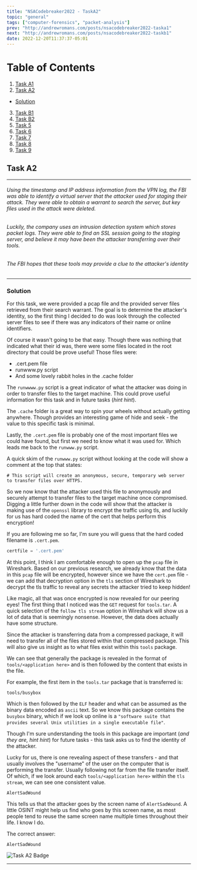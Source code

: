 ```yaml
---
title: "NSACodebreaker2022 - TaskA2"
topic: "general"
tags: ["computer-forensics", "packet-analysis"]
prev: "http://andrewromans.com/posts/nsacodebreaker2022-taska1"
next: "http://andrewromans.com/posts/nsacodebreaker2022-taskb1"
date: 2022-12-20T11:37:37-05:01
---
```


# Table of Contents
1. [Task A1](http://andrewromans.com/posts/nsacodebreaker2022-taska1)
2. [Task A2](#task-a2)
  - [Solution](#solution)
3. [Task B1](http://andrewromans.com/posts/nsacodebreaker2022-taskb1/)
4. [Task B2](http://andrewromans.com/posts/nsacodebreaker2022-taskb2/)
5. [Task 5](http://andrewromans.com/posts/nsacodebreaker2022-task5/)
6. [Task 6](http://andrewromans.com/posts/nsacodebreaker2022-task6/)
7. [Task 7](http://andrewromans.com/posts/nsacodebreaker2022-task7/)
8. [Task 8](http://andrewromans.com/posts/nsacodebreaker2022-task8/)
9. [Task 9](http://andrewromans.com/posts/nsacodebreaker2022-task9/)

## Task A2

- - -
######  Using the timestamp and IP address information from the VPN log, the FBI was able to identify a virtual server that the attacker used for staging their attack. They were able to obtain a warrant to search the server, but key files used in the attack were deleted.

######  Luckily, the company uses an intrusion detection system which stores packet logs. They were able to find an SSL session going to the staging server, and believe it may have been the attacker transferring over their tools.

######  The FBI hopes that these tools may provide a clue to the attacker's identity  
- - -

### Solution

For this task, we were provided a pcap file and the provided server files retrieved from their search warrant. The goal is to determine the attacker's identity, so the first thing I decided to do was look through the collected server files to see if there was any indicators of their name or online identifiers. 

Of course it wasn't going to be that easy. Though there was nothing that indicated what their id was, there were some files located in the root directory that could be prove useful! Those files were:

  - .cert.pem file 
  - runwww.py script
  - And some lovely rabbit holes in the .cache folder

The `runwwww.py` script is a great indicator of what the attacker was doing in order to transfer files to the target machine. This could prove useful information for this task and in future tasks (*hint hint*). 

The `.cache` folder is a great way to spin your wheels without actually getting anywhere. Though provides an interesting game of hide and seek - the value to this specific task is minimal.

Lastly, the `.cert.pem` file is probably one of the most important files we could have found, but first we need to know what it was used for. Which leads me back to the `runwww.py` script. 

A quick skim of the `runwww.py` script without looking at the code will show a comment at the top that states:

`# This script will create an anonymous, secure, temporary web server to transfer files over HTTPS.`

So we now know that the attacker used this file to anonymously and securely attempt to transfer files to the target machine once compromised. Digging a little further down in the code will show that the attacker is making use of the `openssl` library to encrypt the traffic using tls, and luckily for us has hard coded the name of the cert that helps perform this encryption! 

If you are following me so far, I'm sure you will guess that the hard coded filename is `.cert.pem`. 

```python
certfile = '.cert.pem'
```

At this point, I think I am comfortable enough to open up the `pcap` file in Wireshark. Based on our previous research, we already know that the data in this `pcap` file will be encrypted, however since we have the `cert.pem` file - we can add that decryption option in the `tls` section of Wireshark to decrypt the tls traffic to reveal any secrets the attacker tried to keep hidden!

Like magic, all that was once encrypted is now revealed for our peering eyes! The first thing that I noticed was the `GET` request for `tools.tar`. 
A quick selection of the `follow tls stream` option in Wireshark will show us a lot of data that is seemingly nonsense. However, the data does actually have some structure. 

Since the attacker is transferring data from a compressed package, it will need to transfer all of the files stored within that compressed package. This will also give us insight as to what files exist within this `tools` package. 

We can see that generally the package is revealed in the format of `tools/<application here>` and is then followed by the content that exists in the file. 

For example, the first item in the `tools.tar` package that is transferred is:

`tools/busybox`

Which is then followed by the `ELF` header and what can be assumed as the binary data encoded as `ascii` text. So we know this package contains the `busybox` binary, which if we look up online is a `"software suite that provides several Unix utilities in a single executable file"`. 

Though I'm sure understanding the tools in this package are important (*and they are, hint hint*) for future tasks - this task asks us to find the identity of the attacker. 

Lucky for us, there is one revealing aspect of these transfers - and that usually involves the "username" of the user on the computer that is performing the transfer. Usually following not far from the file transfer itself. Of which, if we look around each `tools/<application here>` within the `tls stream`, we can see one consistent value. 

`AlertSadWound`

This tells us that the attacker goes by the screen name of `AlertSadWound`. A little OSINT might help us find who goes by this screen name, as most people tend to reuse the same screen name multiple times throughout their life. I know I do. 

The correct answer:

`AlertSadWound`

![Task A2 Badge](/posts/badgea2.png "Task A2 Badge")

- - -